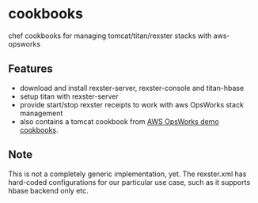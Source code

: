 cookbooks
=========

chef cookbooks for managing tomcat/titan/rexster stacks with aws-opsworks

Features
--------
* download and install rexster-server, rexster-console and titan-hbase
* setup titan with rexster-server
* provide start/stop rexster receipts to work with aws OpsWorks stack management
* also contains a tomcat cookbook from [AWS OpsWorks demo cookbooks](http://https://github.com/amazonwebservices/opsworks-example-cookbooks).

Note
----
This is not a completely generic implementation, yet. The rexster.xml has hard-coded configurations for our particular use case, such as it supports hbase backend only etc.

